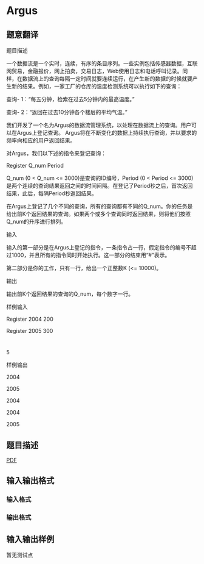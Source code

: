 # Argus

## 题意翻译

 题目描述

一个数据流是一个实时，连续，有序的条目序列。一些实例包括传感器数据，互联网贸易，金融报价，网上拍卖，交易日志，Web使用日志和电话呼叫记录。同样，在数据流上的查询每隔一定时间就要连续运行，在产生新的数据的时候就要产生新的结果。例如，一家工厂的仓库的温度检测系统可以执行如下的查询：

查询- 1：“每五分钟，检索在过去5分钟内的最高温度。”

查询- 2：“返回在过去10分钟各个楼层的平均气温。”

我们开发了一个名为Argus的数据流管理系统，以处理在数据流上的查询。用户可以在Argus上登记查询。 Argus将在不断变化的数据上持续执行查询，并以要求的频率向相应的用户返回结果。

对Argus，我们以下述的指令来登记查询：

Register Q_num Period

Q_num (0 < Q_num <= 3000)是查询的ID编号，Period (0 < Period <= 3000)是两个连续的查询结果返回之间的时间间隔。在登记了Period秒之后，首次返回结果，此后，每隔Period秒返回结果。

在Argus上登记了几个不同的查询，所有的查询都有不同的Q_num。你的任务是给出前K个返回结果的查询。如果两个或多个查询同时返回结果，则将他们按照Q_num的升序进行排列。

输入

输入的第一部分是在Argus上登记的指令，一条指令占一行，假定指令的编号不超过1000，并且所有的指令同时开始执行。这一部分的结束用“#”表示。

第二部分是你的工作，只有一行，给出一个正整数K (<= 10000)。

输出

输出前K个返回结果的查询的Q_num，每个数字一行。

样例输入

Register 2004 200

Register 2005 300

#

5

样例输出

2004

2005

2004

2004

2005

## 题目描述

[problemUrl]: https://uva.onlinejudge.org/index.php?option=com_onlinejudge&Itemid=8&category=247&page=show_problem&problem=3644

[PDF](https://uva.onlinejudge.org/external/12/p1203.pdf)

## 输入输出格式

### 输入格式

### 输出格式

## 输入输出样例

暂无测试点

